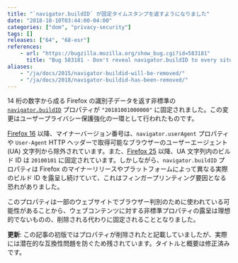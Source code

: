 ```yaml
---
title: "`navigator.buildID` が固定タイムスタンプを返すようになりました"
date: "2018-10-10T03:44:00-04:00"
categories: ["dom", "privacy-security"]
tags: []
releases: ["64", "68-esr"]
references:
    - url: "https://bugzilla.mozilla.org/show_bug.cgi?id=583181"
      title: "Bug 583181 - Don't reveal navigator.buildID to every site on the web"
aliases:
    - "/ja/docs/2015/navigator-buildid-will-be-removed/"
    - "/ja/docs/2018/navigator-buildid-has-been-removed/"
---
```

14 桁の数字から成る Firefox の識別子データを返す非標準の [`navigator.buildID`](https://developer.mozilla.org/docs/Web/API/Navigator/buildID) プロパティが `"20181001000000"` に固定されました。この変更はユーザープライバシー保護強化の一環として行われたものです。

[Firefox 16](https://www.fxsitecompat.dev/ja/docs/2012/ua-string-no-longer-contains-patch-level-version-number/) 以降、マイナーバージョン番号は、`navigator.userAgent` プロパティや `User-Agent` HTTP ヘッダーで取得可能なブラウザーのユーザーエージェント (UA) 文字列から除外されています。また、[Firefox 25](https://www.fxsitecompat.dev/ja/docs/2015/build-id-in-ua-string-is-now-frozen-at-20100101/) 以降、UA 文字列内のビルド ID は `20100101` に固定されています。しかしながら、`navigator.buildID` プロパティは Firefox のマイナーリリースやプラットフォームによって異なる実際のビルド ID を露呈し続けていて、これはフィンガープリンティング要因となる恐れがありました。

このプロパティは一部のウェブサイトでブラウザー判別のために使われている可能性があることから、ウェブコンテンツに対する非標準プロパティの露呈は理想的でないものの、削除される代わりに固定されることとなりました。

**更新**: この記事の初版ではプロパティが削除されたと記載していましたが、実際には潜在的な互換性問題を防ぐため残されています。タイトルと概要は修正済みです。
